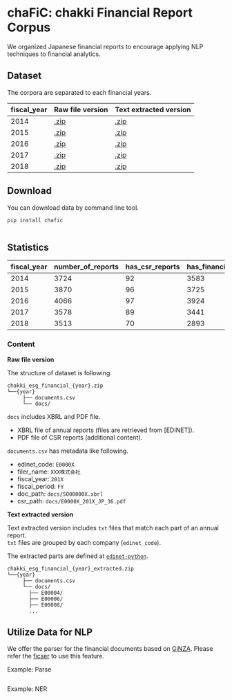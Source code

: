 # chaFiC: chakki Financial Report Corpus

We organized Japanese financial reports to encourage applying NLP techniques to financial analytics.

## Dataset

The corpora are separated to each financial years.

| fiscal_year | Raw file version | Text extracted version | 
|-------------|-------------------|-----------------|
| 2014        | [.zip](https://s3-ap-northeast-1.amazonaws.com/chakki.esg.financial.jp/dataset/release/chakki_esg_financial_2014.zip)          | [.zip](https://s3-ap-northeast-1.amazonaws.com/chakki.esg.financial.jp/dataset/release/chakki_esg_financial_extracted_2014.zip)              | 
| 2015        | [.zip](https://s3-ap-northeast-1.amazonaws.com/chakki.esg.financial.jp/dataset/release/chakki_esg_financial_2015.zip)          | [.zip](https://s3-ap-northeast-1.amazonaws.com/chakki.esg.financial.jp/dataset/release/chakki_esg_financial_extracted_2015.zip)        | 
| 2016        | [.zip](https://s3-ap-northeast-1.amazonaws.com/chakki.esg.financial.jp/dataset/release/chakki_esg_financial_2016.zip)          | [.zip](https://s3-ap-northeast-1.amazonaws.com/chakki.esg.financial.jp/dataset/release/chakki_esg_financial_extracted_2016.zip)              | 
| 2017        | [.zip](https://s3-ap-northeast-1.amazonaws.com/chakki.esg.financial.jp/dataset/release/chakki_esg_financial_2017.zip)          | [.zip](https://s3-ap-northeast-1.amazonaws.com/chakki.esg.financial.jp/dataset/release/chakki_esg_financial_extracted_2017.zip)        | 
| 2018        | [.zip](https://s3-ap-northeast-1.amazonaws.com/chakki.esg.financial.jp/dataset/release/chakki_esg_financial_2018.zip)          | [.zip](https://s3-ap-northeast-1.amazonaws.com/chakki.esg.financial.jp/dataset/release/chakki_esg_financial_extracted_2018.zip)        | 

## Download

You can download data by command line tool.

```
pip install chafic
```

```
```

## Statistics

| fiscal_year | number_of_reports | has_csr_reports | has_financial_data | has_stock_data | 
|-------------|-------------------|-----------------|--------------------|----------------| 
| 2014        | 3724              | 92              | 3583               | 3595           | 
| 2015        | 3870              | 96              | 3725               | 3751           | 
| 2016        | 4066              | 97              | 3924               | 3941           | 
| 2017        | 3578              | 89              | 3441               | 3472           | 
| 2018        | 3513              | 70              | 2893               | 3413           | 


### Content

**Raw file version**

The structure of dataset is following.

```
chakki_esg_financial_{year}.zip
└──{year}
     ├── documents.csv
     └── docs/
```

`docs` includes XBRL and PDF file.

* XBRL file of annual reports (files are retrieved from [EDINET]).
* PDF file of CSR reports (additional content).

`documents.csv` has metadata like following.

* edinet_code: `E0000X`
* filer_name: `XXX株式会社`
* fiscal_year: `201X`
* fiscal_period: `FY`
* doc_path: `docs/S000000X.xbrl`
* csr_path: `docs/E0000X_201X_JP_36.pdf`

**Text extracted version**

Text extracted version includes `txt` files that match each part of an annual report.  
`txt` files are grouped by each company (`edinet_code`).

The extracted parts are defined at [`edinet-python`](https://github.com/chakki-works/edinet-python#2-extract-contents-from-xbrl).

```
chakki_esg_financial_{year}_extracted.zip
└──{year}
     ├── documents.csv
     └── docs/
       ├── E00004/
       ├── E00006/
       ├── E00008/
       ...

```

## Utilize Data for NLP

We offer the parser for the financial documents based on [GiNZA](https://github.com/megagonlabs/ginza). Please refer the [ficser](https://github.com/chakki-works/ficser) to use this feature.

Example: Parse

```py
```

Example: NER

```py
```
